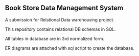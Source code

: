 ## Book Store Data Management System

A submission for Relational Data warehousing project.

This repository contains relational DB schemas in SQL.

All tables in database are in 3rd normalized form.

ER diagrams are attached with sql script to create the database.
